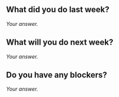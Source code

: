 ## What did you do last week?

*Your answer.*

## What will you do next week?

*Your answer.*

## Do you have any blockers?

*Your answer.*

